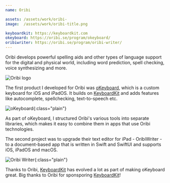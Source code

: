 ```yaml
---
name: Oribi

assets: /assets/work/oribi-
image:  /assets/work/oribi-title.png

keyboardkit: https://keyboardkit.com
okeyboard: https://oribi.se/program/okeyboard/
oribiwriter: https://oribi.se/program/oribi-writer/
---
```


Oribi develops powerful spelling aids and other types of language support for the digital and physical world, including word prediction, spell checking, voice synthesizing and more.

![Oribi logo]({{page.image}})

The first product I developed for Oribi was [oKeyboard]({{page.okeyboard}}), which is a custom keyboard for iOS and iPadOS. It builds on [KeyboardKit]({{page.keyboardKit}}) and adds features like autocomplete, spellchecking, text-to-speech etc.

![oKeyboard]({{page.assets}}okeyboard.png){:class="plain"}

As part of oKeyboard, I structured Oribi's various tools into separate libraries, which makes it easy to combine them in apps that use Oribi technologies.

The second project was to upgrade their text editor for iPad - OribiWriter - to a document-based app that is written in Swift and SwiftUI and supports iOS, iPadOS and macOS.

![Oribi Writer]({{page.assets}}oribiwriter.png){:class="plain"}

Thanks to Oribi, [KeyboardKit]({{page.keyboardKit}}) has evolved a lot as part of making oKeyboard great. Big thanks to Oribi for sponsporing [KeyboardKit]({{page.keyboardKit}})!